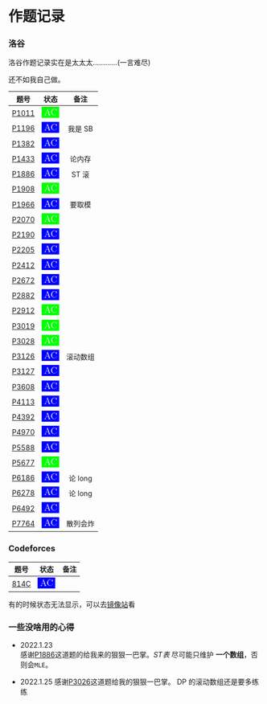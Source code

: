 # 作题记录  
 
### 洛谷 
洛谷作题记录实在是太太太…………(一言难尽) 
 
还不如我自己做。 
 
|                       题号                        |                   状态                   |  备注  | 
| :-----------------------------------------------: | :--------------------------------------: |:------:| 
| [P1011](https://www.luogu.com.cn/record/66961787) | [![](./icon/AC1.png)](./luogu/P1011.cpp) |        | 
| [P1196](https://www.luogu.com.cn/record/67799014) | [![](./icon/AC2.png)](./luogu/P1196.cpp) |我是 SB | 
| [P1382](https://www.luogu.com.cn/record/67682897) | [![](./icon/AC2.png)](./luogu/P1382.cpp) |        | 
| [P1433](https://www.luogu.com.cn/record/67013186) | [![](./icon/AC2.png)](./luogu/P1433.cpp) | 论内存 | 
| [P1886](https://www.luogu.com.cn/record/67800765) | [![](./icon/AC2.png)](./luogu/P1886.cpp) | ST  滚 | 
| [P1908](https://www.luogu.com.cn/record/67004590) | [![](./icon/AC1.png)](./luogu/P1908.cpp) |        | 
| [P1966](https://www.luogu.com.cn/record/67008735) | [![](./icon/AC2.png)](./luogu/P1966.cpp) | 要取模 | 
| [P2070](https://www.luogu.com.cn/record/67605089) | [![](./icon/AC1.png)](./luogu/P2070.cpp) |        | 
| [P2190](https://www.luogu.com.cn/record/67593743) | [![](./icon/AC2.png)](./luogu/P2190.cpp) |        | 
| [P2205](https://www.luogu.com.cn/record/67604897) | [![](./icon/AC2.png)](./luogu/P2205.cpp) |        | 
| [P2412](https://www.luogu.com.cn/record/66947425) | [![](./icon/AC2.png)](./luogu/P2412.cpp) |        | 
| [P2672](https://www.luogu.com.cn/record/67263539) | [![](./icon/AC2.png)](./luogu/P2672.cpp) |        | 
| [P2882](https://www.luogu.com.cn/record/67888426) | [![](./icon/AC2.png)](./luogu/P2882.cpp) |        | 
| [P2912](https://www.luogu.com.cn/record/67608292) | [![](./icon/AC1.png)](./luogu/P2912.cpp) |        | 
| [P3019](https://www.luogu.com.cn/record/67379975) | [![](./icon/AC1.png)](./luogu/P3019.cpp) |        | 
| [P3028](https://www.luogu.com.cn/record/67271195) | [![](./icon/AC1.png)](./luogu/P3028.cpp) |        | 
| [P3126](https://www.luogu.com.cn/record/67903221) | [![](./icon/AC2.png)](./luogu/P3126.cpp) |滚动数组| 
| [P3127](https://www.luogu.com.cn/record/67858621) | [![](./icon/AC2.png)](./luogu/P3127.cpp) |        | 
| [P3608](https://www.luogu.com.cn/record/67290833) | [![](./icon/AC2.png)](./luogu/P3608.cpp) |        | 
| [P4113](https://www.luogu.com.cn/record/67020396) | [![](./icon/AC2.png)](./luogu/P4113.cpp) |        | 
| [P4392](https://www.luogu.com.cn/record/66959521) | [![](./icon/AC2.png)](./luogu/P4392.cpp) |        | 
| [P4970](https://www.luogu.com.cn/record/66957559) | [![](./icon/AC2.png)](./luogu/P4970.cpp) |        | 
| [P5588](https://www.luogu.com.cn/record/67638354) | [![](./icon/AC2.png)](./luogu/P5588.cpp) |        | 
| [P5677](https://www.luogu.com.cn/record/66904459) | [![](./icon/AC1.png)](./luogu/P5677.cpp) |        | 
| [P6186](https://www.luogu.com.cn/record/67797268) | [![](./icon/AC2.png)](./luogu/P6186.cpp) |论 long | 
| [P6278](https://www.luogu.com.cn/record/67685440) | [![](./icon/AC2.png)](./luogu/P6278.cpp) |论 long | 
| [P6492](https://www.luogu.com.cn/record/67647111) | [![](./icon/AC2.png)](./luogu/P6492.cpp) |        | 
| [P7764](https://www.luogu.com.cn/record/67650868) | [![](./icon/AC2.png)](./luogu/P7764.cpp) |散列会炸| 
 
### Codeforces 
|                       题号                       |                     状态                     | 备注 | 
| :----------------------------------------------: | :------------------------------------------: | :--: | 
| [814C](https://www.luogu.com.cn/record/67370644) | [![](./icon/AC2.png)](./Codeforces/814C.cpp) |      | 
 
有的时候状态无法显示，可以去[镜像站](https://hub.fastgit.org/YCSHome/code/tree/main/OJ)看

### 一些没啥用的心得

+ 2022.1.23  
  感谢[P1886](https://luogu.com.cn/problem/P1886)这道题的给我来的狠狠一巴掌。$ST表$ 尽可能只维护 __一个数组__，否则会`MLE`。

+ 2022.1.25
  感谢[P3026](https://www.luogu.com.cn/record/67903221)这道题给我的狠狠一巴掌。 DP 的滚动数组还是要多练练
